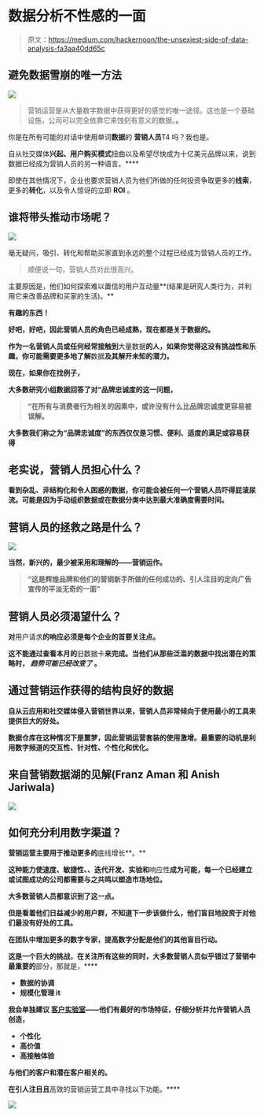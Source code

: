 # 数据分析不性感的一面

> 原文：<https://medium.com/hackernoon/the-unsexiest-side-of-data-analysis-fa3aa40dd65c>

## 避免数据雪崩的唯一方法

![](img/0dc4bd0fdaad7375d66b7820ddfbd2c0.png)

> 营销运营是从大量数字数据中获得更好的感觉的唯一途径。这也是一个基础设施，公司可以完全依靠它来蚀刻有意义的数据。**。**

你是在所有可能的对话中使用单词**数据**的 **营销人员**T4 吗？我也是。

自从社交媒体**兴起、用户购买模式**扭曲以及希望尽快成为十亿美元品牌以来，说到数据已经成为营销人员的另一种语言。****

即使在其他情况下，企业也要求营销人员为他们所做的任何投资争取更多的**线索**，更多的**转化**，以及令人惊讶的立即 **ROI** 。

## 谁将带头推动市场呢？

![](img/dacc168408c947c2ffcfe68646f91870.png)

毫无疑问，吸引、转化和帮助买家直到永远的整个过程已经成为营销人员的工作。

> 顺便说一句，营销人员对此很高兴。

主要原因是，他们如何探索难以置信的用户互动量**(结果是研究人类行为，并利用它来改善品牌和买家的生活)。**

**有趣的东西！**

**好吧，好吧，因此营销人员的角色已经成熟，现在都是关于数据的。**

**作为一名营销人员或任何经常接触到**大量数据**的人，如果你觉得这没有挑战性和乐趣，你可能需要更多地了解**数据**及其解开未知的潜力。**

**现在，如果你在找例子，**

**大多数研究小组数据回答了对“**品牌忠诚度**的这一问题，**

> **“在所有与消费者行为相关的因素中，或许没有什么比品牌忠诚度更容易被误解。**

**大多数我们称之为“品牌忠诚度”的东西仅仅是习惯、便利、适度的满足或容易获得**

## **老实说，营销人员担心什么？**

**看到杂乱、非结构化和令人困惑的数据，你可能会被任何一个营销人员吓得屁滚尿流。可能是因为手动组织数据或在数据分类中达到最大准确度需要时间。**

## **营销人员的拯救之路是什么？**

**![](img/3e659b02bcf4291c9072ff040387abfc.png)**

**当然，新兴的，最少被采用和理解的——**营销运作。****

> **“这是辉煌品牌和他们的营销新手所做的任何成功的、引人注目的定向广告宣传的平淡无奇的一面”**

## **营销人员必须渴望什么？**

**对**用户请求**的响应必须是每个企业的首要关注点。**

**这不能通过查看本月的**旧数据卡**来完成。当他们从那些泛滥的数据中找出潜在的策略时， ***趋势可能已经改变了*** 。**

## **通过营销运作获得的结构良好的数据**

**自从云应用和社交媒体侵入营销世界以来，营销人员非常倾向于使用最小的工具来提供巨大的好处。**

****数据仓库**在这种情况下是**噩梦**，因此营销运营套装的使用激增。最重要的动机是利用数字频道的**交互性**、**针对性**、**个性化**和**优化**。**

## **来自营销数据湖的见解(Franz Aman 和 Anish Jariwala)**

**![](img/5b2dfc572489a61e4b3921e6d603fb1a.png)**

## **如何充分利用数字渠道？**

**营销运营主要用于推动更多的**底线增长**。**

**这种能力使速度、**敏捷性、**、迭代开发、**实验**和**响应性**成为可能，每一个已经建立或试图成功的公司都需要与之共鸣以塑造市场地位。**

**大多数营销人员都意识到了这一点。**

**但是看着他们日益减少的用户群，不知道下一步该做什么，他们盲目地投资于对他们最没有好处的工具。**

**在团队中增加更多的数字专家，提高数字分配是他们的其他盲目行动。**

**这是一个巨大的挑战，在关注所有这些的同时，大多数营销人员似乎错过了营销中最重要的**部分，那就是，****

*   **数据的协调**
*   **规模化管理 it**

**我会单独建议 [**客户实验室**](https://www.customerlabs.co/)——他们有最好的市场特征，仔细分析并允许营销人员创造，**

*   **个性化**
*   **高价值**
*   **高接触体验**

**与他们的客户和潜在客户相关的。**

**在引人注目且**高效的营销运营工具中寻找以下功能。****

**![](img/81fc8cfe8ff6a6ce9effe3c9f57f5b8a.png)**